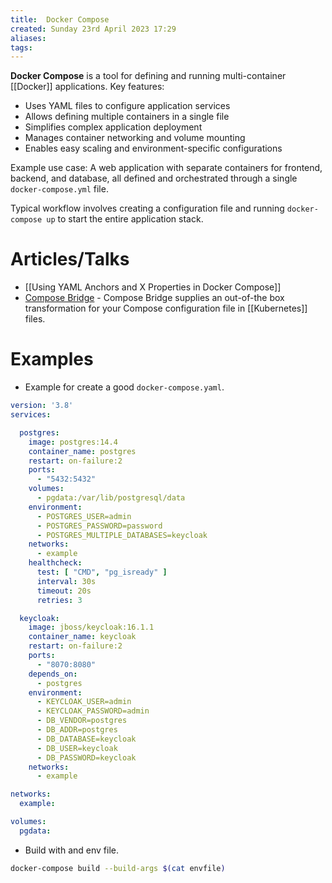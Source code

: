 ```yaml
---
title:  Docker Compose
created: Sunday 23rd April 2023 17:29
aliases: 
tags: 
---
```

**Docker Compose** is a tool for defining and running multi-container [[Docker]] applications. Key features:

- Uses YAML files to configure application services
- Allows defining multiple containers in a single file
- Simplifies complex application deployment
- Manages container networking and volume mounting
- Enables easy scaling and environment-specific configurations

Example use case: A web application with separate containers for frontend, backend, and database, all defined and orchestrated through a single `docker-compose.yml` file.

Typical workflow involves creating a configuration file and running `docker-compose up` to start the entire application stack.

# Articles/Talks

- [[Using YAML Anchors and X Properties in Docker Compose]]
- [Compose Bridge](https://docs.docker.com/compose/bridge/usage/) - Compose Bridge supplies an out-of-the box transformation for your Compose configuration file in [[Kubernetes]] files.
# Examples

- Example for create a good `docker-compose.yaml`.

```yaml
version: '3.8'
services:

  postgres:
    image: postgres:14.4
    container_name: postgres
    restart: on-failure:2
    ports:
      - "5432:5432"
    volumes:
      - pgdata:/var/lib/postgresql/data
    environment:
      - POSTGRES_USER=admin
      - POSTGRES_PASSWORD=password
      - POSTGRES_MULTIPLE_DATABASES=keycloak
    networks:
      - example
    healthcheck:
      test: [ "CMD", "pg_isready" ]
      interval: 30s
      timeout: 20s
      retries: 3

  keycloak:
    image: jboss/keycloak:16.1.1
    container_name: keycloak
    restart: on-failure:2
    ports:
      - "8070:8080"
    depends_on:
      - postgres
    environment:
      - KEYCLOAK_USER=admin
      - KEYCLOAK_PASSWORD=admin
      - DB_VENDOR=postgres
      - DB_ADDR=postgres
      - DB_DATABASE=keycloak
      - DB_USER=keycloak
      - DB_PASSWORD=keycloak
    networks:
      - example

networks:
  example:

volumes:
  pgdata:
```

- Build with and env file.

```bash
docker-compose build --build-args $(cat envfile)
```